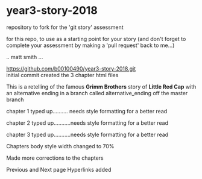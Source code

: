 # year3-story-2018
repository to fork for the 'git story' assessment

for this repo, to use as a starting point for your story
(and don't forget to complete your assessment by making a 'pull request' back to me...)

.. matt smith ...

https://github.com/b00100490/year3-story-2018.git<br>
initial commit created the 3 chapter html files<br>

This is a retelling of the famous **Grimm Brothers** story of **Little Red Cap** with an alternative ending in a branch called alternative_ending off the master branch<br>


chapter 1 typed up.......... needs style formatting for a better read<br>

chapter 2 typed up...........needs style formatting for a better read<br>

chapter 3 typed up...........needs style formatting for a better read<br>

Chapters body style width changed to 70%

Made more corrections to the chapters

Previous and Next page Hyperlinks added

